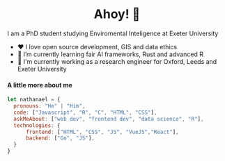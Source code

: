 <p align="center">
  <h1 align="center">Ahoy!  👋</h1>
</p>
<p>I am a PhD student studying Enviromental Inteligence at Exeter University</p>

<ul>
  <li>❤️ I love open source development, GIS and data ethics</li>
  <li>🌱 I’m currently learning fair AI frameworks, Rust and advanced R</li>
  <li>💼 I'm currently working as a research engineer for Oxford, Leeds and Exeter University</li>
</ul>

#### A little more about me
```javascript
let nathanael = {
  pronouns: "He" | "Him",
  code: ["Javascript", "R", "C", "HTML", "CSS"],
  askMeAbout: ["web dev", "frontend dev", "data science", "R"],
  technologies: {
      frontend: ["HTML", "CSS", "JS", "VueJS","React"],
      backend: ["Go", "JS"],
  }
}
```
